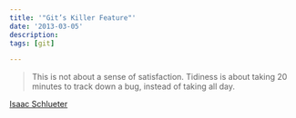 ```yaml
---
title: '"Git’s Killer Feature"'
date: '2013-03-05'
description:
tags: [git]

---
```


> This is not about a sense of satisfaction.  Tidiness is about taking 20 minutes to track down a bug, instead of taking all day.

[Isaac Schlueter](http://blog.izs.me/post/37650663670/git-rebase)
